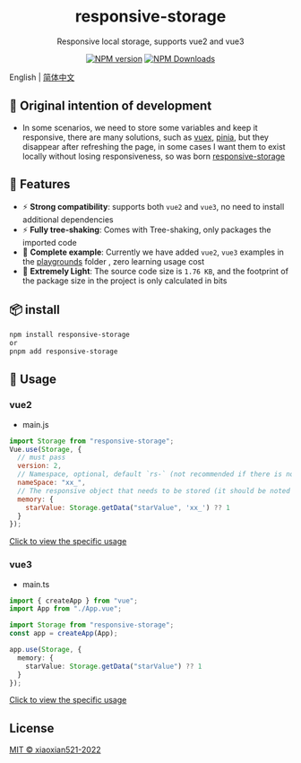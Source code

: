 <h1 align="center">responsive-storage</h1>
<p align="center">Responsive local storage, supports vue2 and vue3</p>

<p align="center">
<a href="https://www.npmjs.com/package/responsive-storage" target="__blank"><img src="https://img.shields.io/npm/v/responsive-storage?color=a1b858&label=" alt="NPM version"></a>
<a href="https://www.npmjs.com/package/responsive-storage" target="__blank"><img alt="NPM Downloads" src="https://img.shields.io/npm/dm/responsive-storage?color=50a36f&label="></a>
</p>

English | [简体中文](./README.zh_CN.md)

## 🤔 Original intention of development

- In some scenarios, we need to store some variables and keep it responsive, there are many solutions, such as [vuex](https://vuex.vuejs.org), [pinia](https://pinia.vuejs.org), but they disappear after refreshing the page, in some cases I want them to exist locally without losing responsiveness, so was born [responsive-storage](https://github.com/xiaoxian521/responsive-storage)

## 🚀 Features

- ⚡ **Strong compatibility**: supports both `vue2` and `vue3`, no need to install additional dependencies
- ⚡ **Fully tree-shaking**: Comes with Tree-shaking, only packages the imported code
- 🧪 **Complete example**: Currently we have added `vue2`, `vue3` examples in the [playgrounds](https://github.com/xiaoxian521/responsive-storage/tree/main/playgrounds) folder , zero learning usage cost
- 🦾 **Extremely Light**: The source code size is `1.76 KB`, and the footprint of the package size in the project is only calculated in bits

## 📦 install

```bash
npm install responsive-storage
or
pnpm add responsive-storage
````

## 🦄 Usage

### vue2

- main.js
````js
import Storage from "responsive-storage";
Vue.use(Storage, {
  // must pass
  version: 2, 
  // Namespace, optional, default `rs-` (not recommended if there is no special requirement)
  nameSpace: "xx_", 
  // The responsive object that needs to be stored (it should be noted here that if nameSpace is passed, the second parameter of the Storage.getData method must be passed and the value of nameSpace must be the same. If nameSpace is not passed, the second parameter of Storage.getData method parameters can be omitted) 
  memory: {
    starValue: Storage.getData("starValue", 'xx_') ?? 1
  }
});
````

[Click to view the specific usage](https://github.com/xiaoxian521/responsive-storage/tree/main/playgrounds/vue2)

### vue3

- main.ts

```ts
import { createApp } from "vue";
import App from "./App.vue";

import Storage from "responsive-storage";
const app = createApp(App);

app.use(Storage, {
  memory: {
    starValue: Storage.getData("starValue") ?? 1
  }
});
````

[Click to view the specific usage](https://github.com/xiaoxian521/responsive-storage/tree/main/playgrounds/vue3)

## License

[MIT © xiaoxian521-2022](./LICENSE)